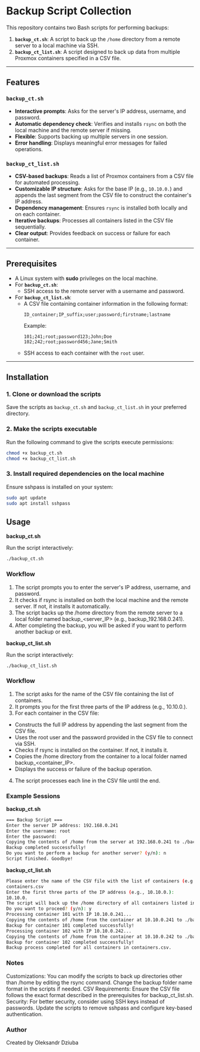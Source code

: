 # Backup Script Collection

This repository contains two Bash scripts for performing backups:

1. **`backup_ct.sh`**: A script to back up the `/home` directory from a remote server to a local machine via SSH.
2. **`backup_ct_list.sh`**: A script designed to back up data from multiple Proxmox containers specified in a CSV file.

---

## Features

### `backup_ct.sh`
- **Interactive prompts**: Asks for the server's IP address, username, and password.
- **Automatic dependency check**: Verifies and installs `rsync` on both the local machine and the remote server if missing.
- **Flexible**: Supports backing up multiple servers in one session.
- **Error handling**: Displays meaningful error messages for failed operations.

### `backup_ct_list.sh`
- **CSV-based backups**: Reads a list of Proxmox containers from a CSV file for automated processing.
- **Customizable IP structure**: Asks for the base IP (e.g., `10.10.0.`) and appends the last segment from the CSV file to construct the container's IP address.
- **Dependency management**: Ensures `rsync` is installed both locally and on each container.
- **Iterative backups**: Processes all containers listed in the CSV file sequentially.
- **Clear output**: Provides feedback on success or failure for each container.

---

## Prerequisites

- A Linux system with **sudo** privileges on the local machine.
- For **`backup_ct.sh`**:
  - SSH access to the remote server with a username and password.
- For **`backup_ct_list.sh`**:
  - A CSV file containing container information in the following format:
    ```
    ID_container;IP_suffix;user;password;firstname;lastname
    ```
    Example:
    ```
    101;241;root;password123;John;Doe
    102;242;root;password456;Jane;Smith
    ```
  - SSH access to each container with the `root` user.

---

## Installation

### 1. Clone or download the scripts
Save the scripts as `backup_ct.sh` and `backup_ct_list.sh` in your preferred directory.

### 2. Make the scripts executable
Run the following command to give the scripts execute permissions:
```bash
chmod +x backup_ct.sh
chmod +x backup_ct_list.sh
```
### 3. Install required dependencies on the local machine
Ensure sshpass is installed on your system:
```bash
sudo apt update
sudo apt install sshpass
```
## Usage
**backup_ct.sh**

Run the script interactively:
```bash
./backup_ct.sh
```

### Workflow
1. The script prompts you to enter the server's IP address, username, and password.
2. It checks if rsync is installed on both the local machine and the remote server. If not, it installs it automatically.
3. The script backs up the /home directory from the remote server to a local folder named backup_<server_IP> (e.g., backup_192.168.0.241).
4. After completing the backup, you will be asked if you want to perform another backup or exit.

**backup_ct_list.sh**

Run the script interactively:
```bash
./backup_ct_list.sh
```
### Workflow
1. The script asks for the name of the CSV file containing the list of containers.
2. It prompts you for the first three parts of the IP address (e.g., 10.10.0.).
3. For each container in the CSV file:
- Constructs the full IP address by appending the last segment from the CSV file.
- Uses the root user and the password provided in the CSV file to connect via SSH.
- Checks if rsync is installed on the container. If not, it installs it.
- Copies the /home directory from the container to a local folder named backup_<container_IP>.
- Displays the success or failure of the backup operation.
4. The script processes each line in the CSV file until the end.

### Example Sessions

**backup_ct.sh**
```bash
=== Backup Script ===
Enter the server IP address: 192.168.0.241
Enter the username: root
Enter the password: 
Copying the contents of /home from the server at 192.168.0.241 to ./backup_192.168.0.241...
Backup completed successfully!
Do you want to perform a backup for another server? (y/n): n
Script finished. Goodbye!
```

**backup_ct_list.sh**
```bash
Please enter the name of the CSV file with the list of containers (e.g., montest.csv):
containers.csv
Enter the first three parts of the IP address (e.g., 10.10.0.):
10.10.0.
The script will back up the /home directory of all containers listed in containers.csv.
Do you want to proceed? (y/n): y
Processing container 101 with IP 10.10.0.241...
Copying the contents of /home from the container at 10.10.0.241 to ./backup_10.10.0.241...
Backup for container 101 completed successfully!
Processing container 102 with IP 10.10.0.242...
Copying the contents of /home from the container at 10.10.0.242 to ./backup_10.10.0.242...
Backup for container 102 completed successfully!
Backup process completed for all containers in containers.csv.
```

### Notes
Customizations:
You can modify the scripts to back up directories other than /home by editing the rsync command.
Change the backup folder name format in the scripts if needed.
CSV Requirements: Ensure the CSV file follows the exact format described in the prerequisites for backup_ct_list.sh.
Security: For better security, consider using SSH keys instead of passwords. Update the scripts to remove sshpass and configure key-based authentication.

### Author
Created by Oleksandr Dziuba


